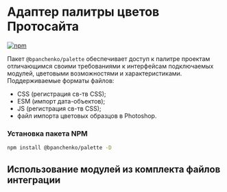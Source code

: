 # Адаптер палитры цветов Протосайта

[![npm](https://img.shields.io/npm/v/@bpanchenko/palette.svg)](https://www.npmjs.com/package/@bpanchenko/palette)

Пакет `@bpanchenko/palette` обеспечивает доступ к палитре проектам отличающимся
своими требованиями к интерфейсам подключаемых модулей, цветовыми возможностями и характеристиками.
Поддерживаемые форматы файлов:
 - CSS (регистрация св-тв CSS);
 - ESM (импорт дата-объектов);
 - JS (регистрация св-тв CSS);
 - файл импорта цветовых образцов в Photoshop.

### Установка пакета NPM

```bash
npm install @bpanchenko/palette -D
```

## Использование модулей из комплекта файлов интеграции